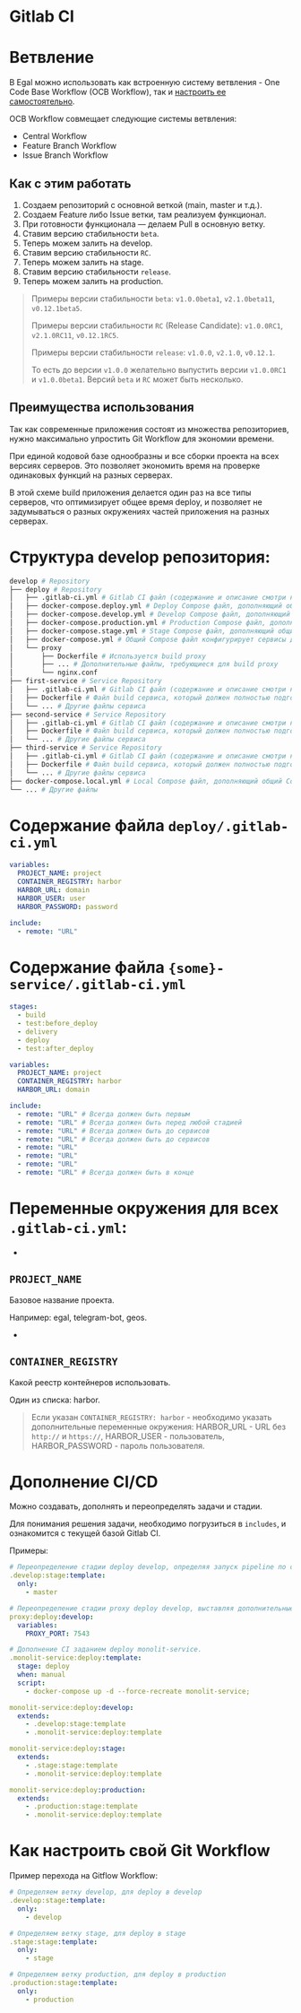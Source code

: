 # Gitlab CI

# Ветвление

В Egal можно использовать как встроенную систему ветвления - One Code Base Workflow
(OCB Workflow), так и [настроить ее самостоятельно](#Как-настроить-свой-git-workflow).

OCB Workflow совмещает следующие системы ветвления:
* Central Workflow
* Feature Branch Workflow
* Issue Branch Workflow

## Как с этим работать

1. Создаем репозиторий с основной веткой (main, master и т.д.).
2. Создаем Feature либо Issue ветки, там реализуем функционал.
3. При готовности функционала — делаем Pull в основную ветку.
4. Ставим версию стабильности `beta`.
5. Теперь можем залить на develop.
6. Ставим версию стабильности `RC`.
7. Теперь можем залить на stage.
8. Ставим версию стабильности `release`.
9. Теперь можем залить на production.

> Примеры версии стабильности `beta`: `v1.0.0beta1`, `v2.1.0beta11`,
> `v0.12.1beta5`.
>
> Примеры версии стабильности `RC` (Release Candidate): `v1.0.0RC1`,
> `v2.1.0RC11`, `v0.12.1RC5`.
>
> Примеры версии стабильности `release`: `v1.0.0`,
> `v2.1.0`, `v0.12.1`.
> 
> То есть до версии `v1.0.0` желательно выпустить версии
> `v1.0.0RC1` и `v1.0.0beta1`. Версий `beta` и `RC` может быть несколько.


## Преимущества использования

Так как современные приложения состоят из
множества репозиториев, нужно максимально упростить Git Workflow для экономии времени.

При единой кодовой базе однообразны и все сборки проекта на
всех версиях серверов. Это позволяет экономить время на
проверке одинаковых функций на разных серверах. 

В этой схеме
build приложения делается один раз на все типы серверов, что
оптимизирует общее время deploy, и позволяет не задумываться о разных
окружениях частей приложения на разных серверах.


# Структура develop репозитория:

```bash
develop # Repository
├── deploy # Repository
│   ├── .gitlab-ci.yml # Gitlab CI файл (содержание и описание смотри ниже)
│   ├── docker-compose.deploy.yml # Deploy Compose файл, дополняющий общий Compose файл для Develop, Stage и Production версий приложения.
│   ├── docker-compose.develop.yml # Develop Compose файл, дополняющий общий Compose файл для Develop версии приложения.
│   ├── docker-compose.production.yml # Production Compose файл, дополняющий общий Compose файл для Production версии приложения.
│   ├── docker-compose.stage.yml # Stage Compose файл, дополняющий общий Compose файл для Stage версии приложения.
│   ├── docker-compose.yml # Общий Compose файл конфигурирует сервисы для всех окружений.
│   └── proxy
│       ├── Dockerfile # Используется build proxy
│       ├── ... # Дополнительные файлы, требующиеся для build proxy
│       └── nginx.conf
├── first-service # Service Repository
│   ├── .gitlab-ci.yml # Gitlab CI файл (содержание и описание смотри ниже)
│   ├── Dockerfile # Файл build сервиса, который должен полностью подготовить контейнер. При развороте он запустит сервис.
│   └── ... # Другие файлы сервиса
├── second-service # Service Repository
│   ├── .gitlab-ci.yml # Gitlab CI файл (содержание и описание смотри ниже)
│   ├── Dockerfile # Файл build сервиса, который должен полностью подготовить контейнер. . При развороте он запустит сервис.
│   └── ... # Другие файлы сервиса
├── third-service # Service Repository
│   ├── .gitlab-ci.yml # Gitlab CI файл (содержание и описание смотри ниже)
│   ├── Dockerfile # Файл build сервиса, который должен полностью подготовить контейнер. При развороте он запустит сервис.
│   └── ... # Другие файлы сервиса
├── docker-compose.local.yml # Local Compose файл, дополняющий общий Compose файл для Local версии приложения.
└── ... # Другие файлы
```

# Содержание файла `deploy/.gitlab-ci.yml`

```yaml
variables:
  PROJECT_NAME: project
  CONTAINER_REGISTRY: harbor
  HARBOR_URL: domain
  HARBOR_USER: user
  HARBOR_PASSWORD: password

include:
  - remote: "URL"
```

# Содержание файла `{some}-service/.gitlab-ci.yml`

<!--  TODO: Восстановить URL -->

```yaml
stages:
  - build
  - test:before_deploy
  - delivery
  - deploy
  - test:after_deploy

variables:
  PROJECT_NAME: project
  CONTAINER_REGISTRY: harbor
  HARBOR_URL: domain

include:
  - remote: "URL" # Всегда должен быть первым
  - remote: "URL" # Всегда должен быть перед любой стадией
  - remote: "URL" # Всегда должен быть до сервисов
  - remote: "URL" # Всегда должен быть до сервисов
  - remote: "URL"
  - remote: "URL"
  - remote: "URL"
  - remote: "URL" # Всегда должен быть в конце
```


# Переменные окружения для всех `.gitlab-ci.yml`:

* 

## `PROJECT_NAME`

Базовое название проекта.

Например: egal, telegram-bot, geos.

* 

## `CONTAINER_REGISTRY`

Какой реестр контейнеров использовать.

Один из списка: harbor.

> Если указан `CONTAINER_REGISTRY: harbor` - необходимо указать
> дополнительные переменные окружения: HARBOR_URL - URL без `http://` и
> `https://`, HARBOR_USER - пользователь, HARBOR_PASSWORD - пароль
> пользователя.

# Дополнение CI/CD

Можно создавать, дополнять и переопределять задачи и стадии.

Для понимания решения задачи, необходимо погрузиться в `includes`,
и ознакомится с текущей базой Gitlab CI.

Примеры:

```yaml
# Переопределение стадии deploy develop, определяя запуск pipeline по commit в master ветку.
.develop:stage:template:
  only:
    - master
```

```yaml
# Переопределение стадии proxy deploy develop, выставляя дополнительные переменные окружения.
proxy:deploy:develop:
  variables:
    PROXY_PORT: 7543
```

```yaml
# Дополнение CI заданием deploy monolit-service.
.monolit-service:deploy:template:
  stage: deploy
  when: manual
  script:
    - docker-compose up -d --force-recreate monolit-service;

monolit-service:deploy:develop:
  extends:
    - .develop:stage:template
    - .monolit-service:deploy:template

monolit-service:deploy:stage:
  extends:
    - .stage:stage:template
    - .monolit-service:deploy:template

monolit-service:deploy:production:
  extends:
    - .production:stage:template
    - .monolit-service:deploy:template
```

# Как настроить свой Git Workflow

Пример перехода на Gitflow Workflow:

```yaml
# Определяем ветку develop, для deploy в develop
.develop:stage:template:
  only:
    - develop

# Определяем ветку stage, для deploy в stage
.stage:stage:template:
  only:
    - stage

# Определяем ветку production, для deploy в production
.production:stage:template:
  only:
    - production
```
